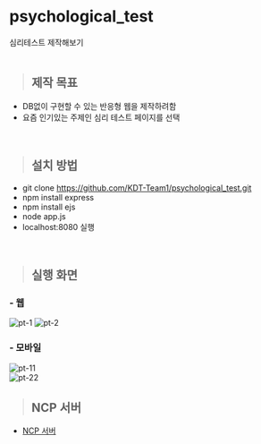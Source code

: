 # psychological_test
심리테스트 제작해보기
<br><br>

> ## 제작 목표
- DB없이 구현할 수 있는 반응형 웹을 제작하려함
- 요즘 인기있는 주제인 심리 테스트 페이지를 선택
<br>

> ## 설치 방법
- git clone https://github.com/KDT-Team1/psychological_test.git
- npm install express
- npm install ejs
- node app.js
- localhost:8080 실행
<br>

> ## 실행 화면
### - 웹
![pt-1](https://user-images.githubusercontent.com/56117742/198188530-ed6ef449-3ea3-462f-a4a2-7631f679cbfe.PNG)
![pt-2](https://user-images.githubusercontent.com/56117742/198188613-cad20196-b42f-4d65-b8ff-6ecdade1a6de.PNG)
### - 모바일
![pt-11](https://user-images.githubusercontent.com/56117742/198188571-ba3a6891-282c-4e6e-911f-2d7414d93ca8.PNG)<br>
![pt-22](https://user-images.githubusercontent.com/56117742/198188576-223d529b-394b-422b-96a2-9bef98e937b6.PNG)
<br>

> ## NCP 서버
* [NCP 서버](http://115.85.180.118:8080/)
